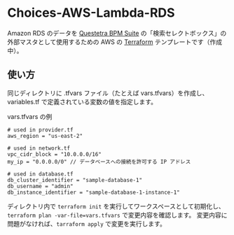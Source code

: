 # Choices-AWS-Lambda-RDS
Amazon RDS のデータを [Questetra BPM Suite](https://questetra.com/) の「検索セレクトボックス」の外部マスタとして使用するための 
AWS の [Terraform](https://www.terraform.io/) テンプレートです（作成中）。

## 使い方
同じディレクトリに .tfvars ファイル（たとえば vars.tfvars）を作成し、 variables.tf で定義されている変数の値を指定します。

vars.tfvars の例
```
# used in provider.tf
aws_region = "us-east-2"

# used in network.tf
vpc_cidr_block = "10.0.0.0/16"
my_ip = "0.0.0.0/0" // データベースへの接続を許可する IP アドレス

# used in database.tf
db_cluster_identifier = "sample-database-1"
db_username = "admin"
db_instance_identifier = "sample-database-1-instance-1"
```

ディレクトリ内で `terraform init` を実行してワークスペースとして初期化し、
`terraform plan -var-file=vars.tfvars` で変更内容を確認します。
変更内容に問題がなければ、`tarraform apply` で変更を実行します。

